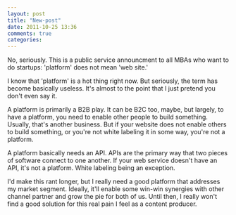 ```yaml
---
layout: post
title: "New-post"
date: 2011-10-25 13:36
comments: true
categories:
---
```


No, seriously. This is a public service announcment to all MBAs who want to do
startups: 'platform' does not mean 'web site.'

I know that 'platform' is a hot thing right now. But seriously, the term has
become basically useless. It's almost to the point that I just pretend you
don't even say it.

A platform is primarily a B2B play. It can be B2C too, maybe, but largely, to
have a platform, you need to enable other people to build something.
Usually, that's another business. But if your website does not enable
others to build something, or you're not white labeling it in some way,
you're not a platform.

A platform basically needs an API. APIs are the primary way that two pieces of
software connect to one another. If your web service doesn't have an API, it's
not a platform. White labeling being an exception.

I'd make this rant longer, but I really need a good platform that addresses my
market segment. Ideally, it'll enable some win-win synergies with other
channel partner and grow the pie for both of us. Until then, I really won't find
a good solution for this real pain I feel as a content producer.
